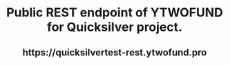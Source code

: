  <h1 align="center"> Public REST endpoint of YTWOFUND for Quicksilver project.

 <h2 align="center"> https://quicksilvertest-rest.ytwofund.pro
